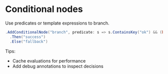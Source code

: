 # Conditional nodes

Use predicates or template expressions to branch.

```csharp
.AddConditionalNode("branch", predicate: s => s.ContainsKey("ok") && (bool)s["ok"]) 
  .Then("success")
  .Else("fallback")
```

Tips:
- Cache evaluations for performance
- Add debug annotations to inspect decisions
